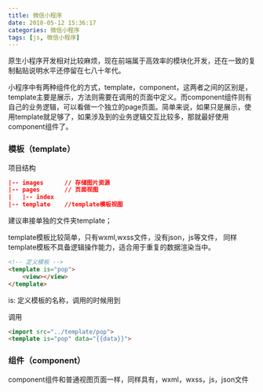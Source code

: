 ```yaml
---
title: 微信小程序
date: 2018-05-12 15:36:17
categories: 微信小程序
tags: [js, 微信小程序]
---
```



原生小程序开发相对比较麻烦，现在前端属于高效率的模块化开发，还在一致的复制黏贴说明水平还停留在七八十年代。

小程序中有两种组件化的方式，template，component，这两者之间的区别是，template主要是展示，方法则需要在调用的页面中定义。而component组件则有自己的业务逻辑，可以看做一个独立的page页面。简单来说，如果只是展示，使用template就足够了，如果涉及到的业务逻辑交互比较多，那就最好使用component组件了。

### 模板（template）

项目结构
```json
|-- images      // 存储图片资源
|-- pages       // 页面视图
|   |-- index
|-- template    //template模板视图
```

建议串接单独的文件夹template；


template模板比较简单，只有wxml,wxss文件，没有json，js等文件，
同样template模板不具备逻辑操作能力，适合用于重复的数据渲染当中。


```html
<!-- 定义模板 -->
<template is="pop">
    <view></view>
</template>
```

is: 定义模板的名称，调用的时候用到

调用
```html
<import src="../template/pop">
<template is="pop" data="{{data}}">
```


### 组件（component）

component组件和普通视图页面一样，同样具有，wxml，wxss，js，json文件